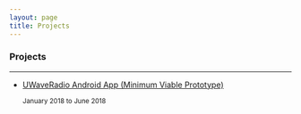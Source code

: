 ```yaml
---
layout: page
title: Projects
---
```


### Projects
---

<ul id="projects" class="posts">
    <li>
    <a href="https://chrisoung1.github.io/uwave-android-app">
    UWaveRadio Android App (Minimum Viable Prototype) 
    </a>
    <p><small class="date"><time datetime="{{ post.date | date: "%b %-d, %Y" }}">January 2018 to June 2018</time></small></p>
    </li>
</ul>




